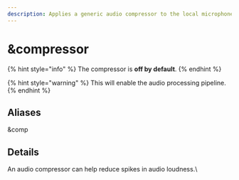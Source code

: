 ```yaml
---
description: Applies a generic audio compressor to the local microphone.
---
```


# \&compressor

{% hint style="info" %}
The compressor is **off by default**.
{% endhint %}

{% hint style="warning" %}
This will enable the audio processing pipeline.
{% endhint %}

## Aliases

\&comp

## Details

An audio compressor can help reduce spikes in audio loudness.\
